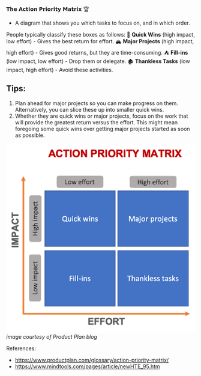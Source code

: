 𝗧𝗵𝗲 𝗔𝗰𝘁𝗶𝗼𝗻 𝗣𝗿𝗶𝗼𝗿𝗶𝘁𝘆 𝗠𝗮𝘁𝗿𝗶𝘅 🏆

* A diagram that shows you which tasks to focus on, and in which order.

People typically classify these boxes as follows:
🏰 **Quick Wins** (high impact, low effort) - Gives the best return for effort.
🏔️ **Major Projects** (high impact, high effort) - Gives good returns, but they are time-consuming.
⛺ **Fill-ins** (low impact, low effort) - Drop them or delegate.
🏚️ **Thankless Tasks** (low impact, high effort) - Avoid these activities.

## Tips:
1. Plan ahead for major projects so you can make progress on them. Alternatively, you can slice these up into smaller quick wins.
2. Whether they are quick wins or major projects, focus on the work that will provide the greatest return versus the effort. This might mean foregoing some quick wins over getting major projects started as soon as possible.

[![](action-priority-matrix-1.png)](https://www.productplan.com/glossary/action-priority-matrix/)
*image courtesy of Product Plan blog*

References:
- https://www.productplan.com/glossary/action-priority-matrix/
- https://www.mindtools.com/pages/article/newHTE_95.htm